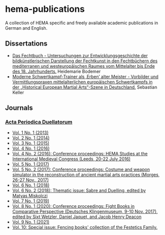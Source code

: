 # hema-publications
A collection of HEMA specific and freely available academic publications in German and English.

## Dissertations
* [Das Fechtbuch - Untersuchungen zur Entwicklungsgeschichte der bildkünstlerischen Darstellung der Fechtkunst in den Fechtbüchern des mediterranen und westeuropäischen Raumes vom Mittelalter bis Ende des 18. Jahrhunderts.](http://dx.doi.org/10.18419/opus-5258) Heidemarie Bodemer
* [Moderne Schwertkampf-Trainer als ‚Erben’ alter Meister - Vorbilder und Vermittlungspraxen mittelalterlichen europäischen Schwertkampfs in der „Historical European Martial Arts“-Szene in Deutschland.](https://epub.uni-regensburg.de/38374/) Sebastian Keller

## Journals
### [Acta Periodica Duellatorum](https://bop.unibe.ch/apd)
* [Vol. 1 No. 1 (2013)](https://bop.unibe.ch/apd/issue/view/1078)
* [Vol. 2 No. 1 (2014)](https://bop.unibe.ch/apd/issue/view/1082)
* [Vol. 3 No. 1 (2015)](https://bop.unibe.ch/apd/issue/view/1079)
* [Vol. 4 No. 1 (2016)](https://bop.unibe.ch/apd/issue/view/1077)
* [Vol. 4 No. 2 (2016): Conference proceedings: HEMA Studies at the International Medieval Congress (Leeds, 20-22 July 2016)](https://bop.unibe.ch/apd/issue/view/1080)
* [Vol. 5 No. 1 (2017)](https://bop.unibe.ch/apd/issue/view/1071)
* [Vol. 5 No. 2 (2017): Conference proceedings: Costume and weapon simulator in the reconstruction of ancient martial arts practices (Morges, 26-27 Nov., 2017)](https://bop.unibe.ch/apd/issue/view/1072)
* [Vol. 6 No. 1 (2018)](https://bop.unibe.ch/apd/issue/view/1073)
* [Vol. 6 No. 2 (2018): Thematic issue: Sabre and Duelling, edited by Matyas Miskolczi](https://bop.unibe.ch/apd/issue/view/1083)
* [Vol. 7 No. 1 (2019)](https://bop.unibe.ch/apd/issue/view/1074)
* [Vol. 8 No. 1 (2020): Conference proceedings: Fight Books in Comparative Perspective (Deutsches Klingenmuseum, 9-10 Nov. 2017), edited by Sixt Wetzler, Daniel Jaquet, and Jacob Henry Deacon](https://bop.unibe.ch/apd/issue/view/1087)
* [Vol. 9 No. 1 (2021)](https://bop.unibe.ch/apd/issue/view/1137)
* [Vol. 10: Special issue: Fencing books' collection of the Festetics Family.](https://bop.unibe.ch/apd/issue/view/1185)
